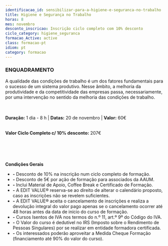 ```yaml
---
identificacao_id: sensibilizar-para-a-higiene-e-seguranca-no-trabalho
title: Higiene e Segurança no Trabalho
horas: 8
mes: novembro
desconto_inscricao: Inscrição ciclo completo com 10% desconto
ciclo_category: higiene_seguranca
formacao_Active: active
class: formacao-pt
idiom: pt
category: formacao
---
```


### **ENQUADRAMENTO**
A qualidade das condições de trabalho é um dos fatores fundamentais para o sucesso de um sistema produtivo. Nesse âmbito, a melhoria da produtividade e da competitividade das empresas passa, necessariamente, por uma intervenção no sentido da melhoria das condições de trabalho.<br><br><br>

**Duração:** 1 dia - 8 h  \|  **Datas:** 20 de novembro  \|  **Valor:** 60€<br><br> 

**Valor Ciclo Completo c/ 10% desconto:** 207€<br><br><br><br><br>

**Condições Gerais**

+ **\-** Desconto de 10% na inscrição num ciclo completo de formação.
+ **\-** Desconto de 5€ por ação de formação para associados da AAUM.
+ **\-** Inclui Material de Apoio, Coffee Break e Certificado de Formação.
+ **\-** A EDIT VALUE® reserva-se ao direito de alterar o calendário proposto, caso as inscrições não se revelem suficientes.
+ **\-** A EDIT VALUE® aceita o cancelamento de inscrições e realiza a devolução integral do valor pago apenas se o cancelamento ocorrer até 48 horas antes da data de início do curso de formação.
+ **\-** Cursos Isentos de IVA nos termos do n.º 11, art.º 9º do Código do IVA.
+ **\-** O Valor do curso é dedutível no IRS (Imposto sobre o Rendimento de Pessoas Singulares) por se realizar em entidade formadora certificada.
+ **\-** Os interessados poderão aproveitar a Medida Cheque Formação (financiamento até 90% do valor do curso).
